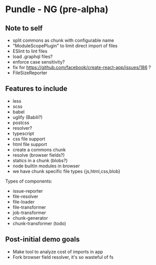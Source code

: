 # Pundle - NG (pre-alpha)

## Note to self

- split commons as chunk with configurable name
- "ModuleScopePlugin" to limit direct import of files
- ESlint to lint files
- load .graphql files?
- enforce case sensitivity?
- fix for https://github.com/facebook/create-react-app/issues/186 ?
- FileSizeReporter

## Features to include

- less
- scss
- babel
- uglify (Babili?)
- postcss
- resolver?
- typescript
- css file support
- html file support
- create a commons chunk
- resolve (browser fields?)
- statics in a chunk (blobs?)
- node builtin modules in browser
- we have chunk specific file types {js,html,css,blob}

Types of components:

- issue-reporter
- file-resolver
- file-loader
- file-transformer
- job-transformer
- chunk-generator
- chunk-transformer (todo)

## Post-initial demo goals

- Make tool to analyze cost of imports in app
- Fork browser field resolver, it's so wasteful of fs
